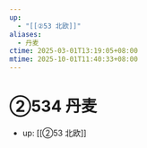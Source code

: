 ```yaml
---
up:
  - "[[②53 北欧]]"
aliases:
  - 丹麦
ctime: 2025-03-01T13:19:05+08:00
mtime: 2025-10-01T11:40:33+08:00
---
```


# ②534 丹麦

- up: [[②53 北欧]]
